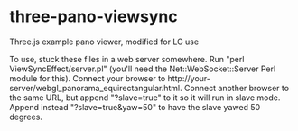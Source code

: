 # three-pano-viewsync
Three.js example pano viewer, modified for LG use

To use, stuck these files in a web server somewhere. Run "perl
ViewSyncEffect/server.pl" (you'll need the Net::WebSocket::Server Perl module
for this). Connect your browser to
http://your-server/webgl_panorama_equirectangular.html. Connect another browser
to the same URL, but append "?slave=true" to it so it will run in slave mode.
Append instead "?slave=true&yaw=50" to have the slave yawed 50 degrees.
